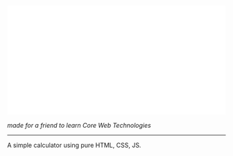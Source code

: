 ![Project 3](./README.svg)

*made for a friend to learn Core Web Technologies*

<hr>

A simple calculator using pure HTML, CSS, JS.